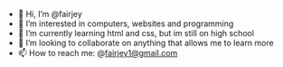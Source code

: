 - 👋 Hi, I’m @fairjey 
- 👀 I’m interested in computers, websites and programming 
- 🌱 I’m currently learning html and css, but im still on high school 
- 💞️ I’m looking to collaborate on anything that allows me to learn more 
- 📫 How to reach me: @fairjey1@gmail.com

<!---
fairjey1/fairjey1 is a ✨ special ✨ repository because its `README.md` (this file) appears on your GitHub profile.
You can click the Preview link to take a look at your changes.
--->

